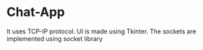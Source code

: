 # Chat-App

It uses TCP-IP protocol.
UI is made using Tkinter.
The sockets are implemented using socket library

